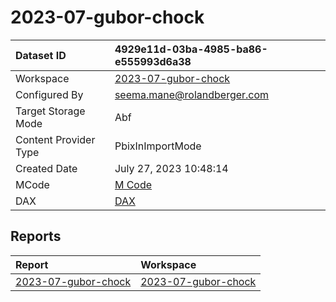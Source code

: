 



# 2023-07-gubor-chock

|Dataset ID|4929e11d-03ba-4985-ba86-e555993d6a38|
| :--- | :--- |
|Workspace|[2023-07-gubor-chock](../Workspaces/2023-07-gubor-chock.md)|
|Configured By|seema.mane@rolandberger.com|
|Target Storage Mode|Abf|
|Content Provider Type|PbixInImportMode|
|Created Date|July 27, 2023 10:48:14|
|MCode|[M Code](./2023-07-gubor-chock/mcode.md)|
|DAX|[DAX](./2023-07-gubor-chock/dax.md)|

## Reports

|Report|Workspace|
| :--- | :--- |
|[2023-07-gubor-chock](../Reports/2023-07-gubor-chock.md)|[2023-07-gubor-chock](../Workspaces/2023-07-gubor-chock.md)|
